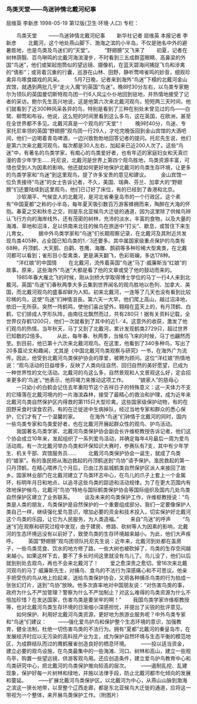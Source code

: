 ### 鸟类天堂——鸟迷钟情北戴河纪事
屈维英  李新彦
1998-05-19
第12版(卫生·环境·人口)
专栏：

　　鸟类天堂
　　——鸟迷钟情北戴河纪事
　　新华社记者  屈维英  本报记者  李新彦
　　北戴河，这个地处燕山脚下、渤海之滨的小半岛，不仅是驰名中外的避暑胜地，也是鸟类及鸟迷们的“天堂”。
　　“野翅膀”又飞来了
　　初夏，记者在树林荫翳、百鸟啭鸣的北戴河海滨漫步，不时看到三五成群蓝眼睛、高鼻梁的外国“鸟迷”，他们或架起炮筒似的望远镜、摄像机，在蓝天碧海间捕捉飞鸟和涉禽的“倩影”；或背着沉重的行囊，巡游在山林、田野，静听莺啼雀鸣的妙音，细观珍禽异鸟啄食嬉戏的风采。
　　5月7日晚，记者来到海外“鸟迷”下榻的北戴河金山宾馆，就遇到两批几乎“走火入魔”的英国“鸟迷”。晚8时30分左右，以鸟类专家鲍尔为领队的英国曼切斯特观鸟团一行6人风尘仆仆地回到驻地，并热情地接受了记者的采访。鲍尔先生高兴地说，这是他第六次来北戴河观鸟，短短两三天时间，他们就看到了近300种风采各异的鸟，特别是看到了三种在别处未曾见过的鸟——白鹭、柳莺和布谷。他说，这么短的时间里看到这么多鸟，这在英国，在欧洲，甚至在全世界都不多见。北戴河真是一个观鸟的“天堂”！
　　晚9时40分，鸟迷、专家托尼率领的英国“野翅膀”观鸟团一行29人，才吃完晚饭回到金山宾馆的大酒吧间，他们一边喝着青岛啤酒，一边兴致勃勃地回答记者的提问。托尼先生说，他们是第六次来北戴河观鸟，每次都是30人左右，加起来已近200人次了。这些“鸟迷”中，有著名的鸟类学家，有痴心的鸟类爱好者，也有年迈的家庭妇女和天真烂漫的青少年学生……托尼说，北戴河是世界上第四个观鸟胜地，鸟类资源丰富，可惜也受到人为因素的影响。他还就如何更好地保护北戴河的鸟类生存环境，让更多的鸟类学家和“鸟迷”到这里观鸟，提了许多宝贵的意见和建议。
　　金山宾馆一位负责接待“鸟迷”的女士告诉记者，不久，美国、瑞典、芬兰、加拿大的“野翅膀”们还要陆续到这里观鸟，他们已订好了床位，有的已经到了香港和北京。
　　沙软潮平、气候宜人的北戴河，是河北省秦皇岛市的一个行政区。这个素有“中国夏都”之称的小半岛，每年夏天吸引数百万游客蜂拥而来，陶醉在大海的怀抱。春夏之交和秋冬之交，则是东北亚候鸟大迁徙的通道，因为这里除了供候鸟辨认飞行方向的海岸线外，还有茂密的树林，充沛的淡水，丰富的食物，以及大量的海滩、草地和沼泽，足以供南来北往的候鸟在旅途中“打尖”、歇息，或暂住下来生儿育女。
　　据中外鸟类学家和“鸟迷”们长期观察记录，在北戴河及其附近共发现鸟类405种，占全国已知鸟类的1／3还要多。其中属国家级重点保护的鸟类有68种。丹顶鹤、大天鹅、白鹳、苍鹰、海雕、鹊鹞等多种珍稀大型禽类，在北戴河都可以看到；雀形目小型禽类，更是满天翻飞，色彩斑斓，多达178种。
　　“洋红娘”的中国情
　　在北戴河，流传着英国“鸟迷”马丁·威廉斯当“红娘”的故事。原来，这些海外“鸟迷”大都是看了他的文章或受了他的鼓动而来的。
　　1985年春大雁北飞的时候，刚从剑桥大学取得博士学位的马丁一行4人来到北戴河。英国“鸟迷”们春秋两季大多云集到世界闻名的观鸟胜地以色列、加拿大、美国，而北戴河观鸟的盛事却鲜为人知。初来北戴河，一连等了几天也没有看到比较珍稀的鸟，这使“鸟迷”们神情沮丧。第六天一大早，他们爬上高山，越过沼泽地，依旧一无所获。突然一阵鹤鸣，使他们喜出望外。翱翔在蓝天上的，有丹顶鹤、白鹤，它们排成人字形队阵，由南往北飘然而过，共有280只！据有关资料记载，全世界仅存鹤1200只，他们一次就看到了其中的近1／4。这意外的收获，激发了他们观鸟的热情。当年秋天，马丁又到了北戴河，累计发现鹤类2729只，超过世界已知数的2倍多。
　　从此，每年春、秋两季，当候鸟飞来的时候，马丁也翩然而至。到目前，他已第十六次来北戴河观鸟。在这里，他看到了340多种鸟，写出了20多篇论文和趣闻，尤其是《中国北戴河鸟类观察与研究》一书，在海外广为流传。因此，他受到北戴河鸟类保护协会的厚爱，被聘为顾问。这位“洋红娘”热情地说：“观鸟活动的日益增多，反映了人类向往自然、回归自然的美好愿望，已成为一种世界性的文化活动。北戴河的鸟这么多，自然景观和人文景观这么好，定会招来更多的‘鸟迷’。”他表示，他将竭力来推动这项工作。
　　“娘家人”的慈母心
　　一只幼小的白鹤会记住去年重阳节这个吉祥日子的特殊意义：这一天体力不支的它降落在北戴河境内的一片海滨森林，接受了最精心的救治和护理，成为近年来北戴河鸟类自然保护区内得救的第115只大型珍禽。这些国家级保护动物，有的在田野采食时误食农药，有的在迁徙途中生病掉队，经过当地专家和群众的悉心保护，它们才有了一个温馨的家。
　　在海外“鸟迷”们钟情于北戴河的同时，国内一些鸟类专家和鸟类爱好者，也在北戴河开展起群众性的观鸟、护鸟活动。
　　我国著名鸟类学家、北戴河鸟类保护协会副会长许维枢教授告诉记者，他们这个协会成立10年来，发起组织了一系列爱鸟活动，并确定每年4月最后一周为爱鸟活动周。有一次北戴河举办鸟类和环保知识大赛时，参赛队有7支，其中有少年学生、机关干部、宾馆服务员……
　　北戴河鸟类保护协会一诞生，就成了鸟类的“娘家”。有的渔民把从海边救起的丹顶鹤送到“鸟协”请予保护。渔民救起的第一只丹顶鹤，在精心喂养几个月后，已由江苏盐城鹤类自然保护区派人来接回了故乡。国家林业部门在北戴河建立了鸟类环志中心，在鸟儿的爪子上套上一个金属环，标明年月日和地点，以追寻这些鸟类的踪迹和活动规律。为了在更大范围内有效地保护候鸟，北戴河“鸟协”特地与国际鹤类保护协会等国际组织及国内几处鸟类自然保护区建立了业务联系。
　　谈及未来的鸟类保护工作，许维枢教授说：“鸟类是人类的朋友，鸟类保护是自然保护的一个重要组成部分。我们一定要像保护人类自己一样，继续强化爱鸟意识，增加必要的资金和技术投入，切实保护好北戴河这个鸟类的乐园，让它为人民服务，为人类造福。”
　　来自“鸟迷”的呼声
　　“鸟迷”们在观察和研究过程中发现，由于建房、修路、砍树等人为因素的影响，北戴河的生态环境远没有以前好了，致使鸟类的生存环境越来越小。为此，他们大声疾呼。
　　英国“野翅膀”观鸟团领队托尼先生说：近年来，北戴河到处都在盖房子，一些鸟类觅食、饮水的地方修了路，一些大树也被砍掉了，鸟类的生存空间越来越小。如果这样下去，要不了多长时间这里就没有鸟儿了。鸟儿没了，他们以后就到别处去观鸟，再也不会来北戴河了！
　　爱之愈深责之愈切。曾16次来北戴河观鸟的马丁·威廉斯先生，对捕鸟、食鸟的不法行为深感痛心和不可思议。他亲手把受伤的鸟从地上捡起来，送给鸟类保护协会，又把各种捕杀鸟类的行为拍成一张张幻灯片，送到“鸟协”放映。他多次直率地对中国朋友说：“对伤害鸟类的事，政府为什么不严加管理？警察为什么不严加制止？对这么难得的鸟类资源为什么不倍加珍惜？在发达国家，伤害鸟类是要坐牢的啊！”
　　我国鸟类学家许维枢教授等，也对北戴河鸟类生存环境的日渐缩小深感担忧，并提出了尖锐的批评意见。
　　如何保护、利用好北戴河鸟类资源，更好地为旅游业服务呢？中外鸟类专家和“鸟迷”们建议：
　　——强化爱鸟护鸟和保护整个生态环境的意识，加强教育，健全法制，杜绝一切伤害鸟类的不法行为。拥有“夏都”北戴河的秦皇岛市，在发展经济时应以无污染的高科技产业为主，成为保护自然环境与生态平衡的模范地区，为成群结队而过的鹰鹤雁雀创造良好的栖息环境。
　　——投以适当资金，建立必要的观鸟设施，在鸟类最集中的一些海滩、河口、树林和高山，建立一些观鸟亭，购置一些望远镜，供游客观鸟用。还应创造条件，建立爱鸟护鸟教育中心和鸟类研究中心，把北戴河的鸟类保护推向较高的层次。
　　——遏制乱挖、乱建现象，保护好每一片树林和绿地，并施以法律手段，防止北戴河都市化倾向的发展和蔓延。
　　——扩展北戴河鸟类保护区。以北戴河为中心，从燕山山脉到渤海之滨这一狭长地带，以至整个辽西走廊，都是东北亚候鸟大迁徙的通道，应将这一带视为一个整体，来开展鸟类保护工作。（附图片）
